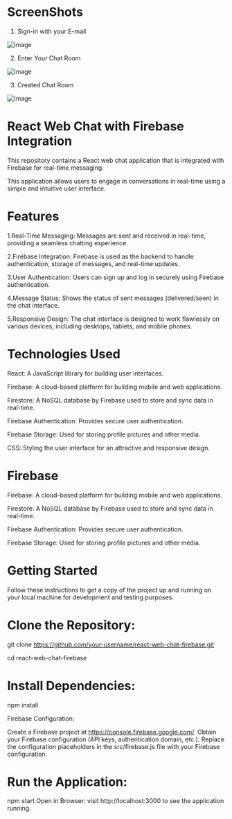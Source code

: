 # ScreenShots
1. Sign-in with your E-mail

  ![image](https://github.com/Divesh1207/Web-ChatApp/assets/88198940/5ea97f49-8175-4c31-b6a6-740290a408c0)

2. Enter Your Chat Room

![image](https://github.com/Divesh1207/Web-ChatApp/assets/88198940/392a6d23-20a4-430f-be27-e41ada083bcc)

3. Created Chat Room

![image](https://github.com/Divesh1207/Web-ChatApp/assets/88198940/bcee5d9c-e116-414f-9586-32829689f2c9)
 
# React Web Chat with Firebase Integration

This repository contains a React web chat application that is integrated with Firebase for real-time messaging.

This application allows users to engage in conversations in real-time using a simple and intuitive user interface.


# Features

1.Real-Time Messaging: Messages are sent and received in real-time, providing a seamless chatting experience.

2.Firebase Integration: Firebase is used as the backend to handle authentication, storage of messages, and real-time updates.

3.User Authentication: Users can sign up and log in securely using Firebase authentication.

4.Message Status: Shows the status of sent messages (delivered/seen) in the chat interface.

5.Responsive Design: The chat interface is designed to work flawlessly on various devices, including desktops, tablets, and mobile phones.


# Technologies Used

React: A JavaScript library for building user interfaces.

Firebase: A cloud-based platform for building mobile and web applications.

Firestore: A NoSQL database by Firebase used to store and sync data in real-time.

Firebase Authentication: Provides secure user authentication.

Firebase Storage: Used for storing profile pictures and other media.

CSS: Styling the user interface for an attractive and responsive design.

# Firebase

Firebase: A cloud-based platform for building mobile and web applications.

Firestore: A NoSQL database by Firebase used to store and sync data in real-time.

Firebase Authentication: Provides secure user authentication.

Firebase Storage: Used for storing profile pictures and other media.





# Getting Started 

Follow these instructions to get a copy of the project up and running on your local machine for development and testing purposes.

# Clone the Repository:

git clone https://github.com/your-username/react-web-chat-firebase.git

cd react-web-chat-firebase

# Install Dependencies:

npm install

Firebase Configuration:

Create a Firebase project at https://console.firebase.google.com/.
Obtain your Firebase configuration (API keys, authentication domain, etc.).
Replace the configuration placeholders in the src/firebase.js file with your Firebase configuration.

# Run the Application:

npm start
Open in Browser:
visit http://localhost:3000 to see the application running.
